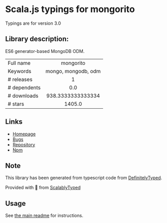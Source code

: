 
# Scala.js typings for mongorito

Typings are for version 3.0

## Library description:
ES6 generator-based MongoDB ODM.

|                    |                 |
| ------------------ | :-------------: |
| Full name          | mongorito |
| Keywords           | mongo, mongodb, odm |
| # releases         | 1 |
| # dependents       | 0.0 |
| # downloads        | 938.3333333333334 |
| # stars            | 1405.0 |

## Links
- [Homepage](https://github.com/vdemedes/mongorito#readme)
- [Bugs](https://github.com/vdemedes/mongorito/issues)
- [Repository](https://github.com/vdemedes/mongorito)
- [Npm](https://www.npmjs.com/package/mongorito)
    


## Note
This library has been generated from typescript code from [DefinitelyTyped](https://definitelytyped.org).

Provided with :purple_heart: from [ScalablyTyped](https://github.com/oyvindberg/ScalablyTyped)

## Usage
See [the main readme](../../readme.md) for instructions.


